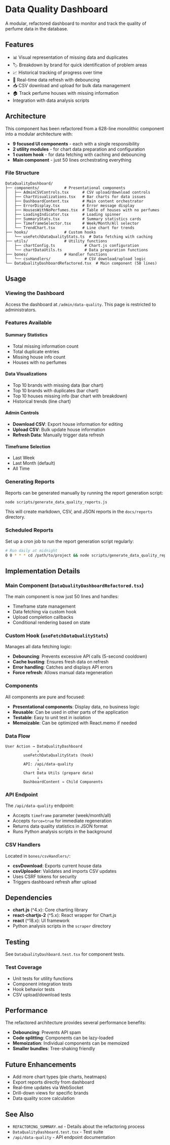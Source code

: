 # Data Quality Dashboard

A modular, refactored dashboard to monitor and track the quality of perfume data in the database.

## Features

- 📊 Visual representation of missing data and duplicates
- 🏷️ Breakdown by brand for quick identification of problem areas
- 📈 Historical tracking of progress over time
- 🔄 Real-time data refresh with debouncing
- 📥 CSV download and upload for bulk data management
- 🏠 Track perfume houses with missing information
- Integration with data analysis scripts

## Architecture

This component has been refactored from a 628-line monolithic component into a modular architecture with:

- **9 focused UI components** - each with a single responsibility
- **2 utility modules** - for chart data preparation and configuration
- **1 custom hook** - for data fetching with caching and debouncing
- **Main component** - just 50 lines orchestrating everything

### File Structure

```
DataQualityDashboard/
├── components/           # Presentational components
│   ├── AdminCSVControls.tsx      # CSV upload/download controls
│   ├── ChartVisualizations.tsx   # Bar charts for data issues
│   ├── DashboardContent.tsx      # Main content orchestrator
│   ├── ErrorDisplay.tsx          # Error message display
│   ├── HousesWithNoPerfumes.tsx  # Table of houses with no perfumes
│   ├── LoadingIndicator.tsx      # Loading spinner
│   ├── SummaryStats.tsx          # Summary statistics cards
│   ├── TimeframeSelector.tsx     # Week/Month/All selector
│   └── TrendChart.tsx            # Line chart for trends
├── hooks/                # Custom hooks
│   └── useFetchDataQualityStats.ts  # Data fetching with caching
├── utils/                # Utility functions
│   ├── chartConfig.ts             # Chart.js configuration
│   └── chartDataUtils.ts          # Data preparation functions
├── bones/                # Handler functions
│   └── csvHandlers/               # CSV download/upload logic
└── DataQualityDashboardRefactored.tsx  # Main component (50 lines)
```

## Usage

### Viewing the Dashboard

Access the dashboard at `/admin/data-quality`. This page is restricted to administrators.

### Features Available

#### Summary Statistics

- Total missing information count
- Total duplicate entries
- Missing house info count
- Houses with no perfumes

#### Data Visualizations

- Top 10 brands with missing data (bar chart)
- Top 10 brands with duplicates (bar chart)
- Top 10 houses missing info (bar chart with breakdown)
- Historical trends (line chart)

#### Admin Controls

- **Download CSV**: Export house information for editing
- **Upload CSV**: Bulk update house information
- **Refresh Data**: Manually trigger data refresh

#### Timeframe Selection

- Last Week
- Last Month (default)
- All Time

### Generating Reports

Reports can be generated manually by running the report generation script:

```bash
node scripts/generate_data_quality_reports.js
```

This will create markdown, CSV, and JSON reports in the `docs/reports` directory.

### Scheduled Reports

Set up a cron job to run the report generation script regularly:

```bash
# Run daily at midnight
0 0 * * * cd /path/to/project && node scripts/generate_data_quality_reports.js
```

## Implementation Details

### Main Component (`DataQualityDashboardRefactored.tsx`)

The main component is now just 50 lines and handles:

- Timeframe state management
- Data fetching via custom hook
- Upload completion callbacks
- Conditional rendering based on state

### Custom Hook (`useFetchDataQualityStats`)

Manages all data fetching logic:

- **Debouncing**: Prevents excessive API calls (5-second cooldown)
- **Cache busting**: Ensures fresh data on refresh
- **Error handling**: Catches and displays API errors
- **Force refresh**: Allows manual data regeneration

### Components

All components are pure and focused:

- **Presentational components**: Display data, no business logic
- **Reusable**: Can be used in other parts of the application
- **Testable**: Easy to unit test in isolation
- **Memoizable**: Can be optimized with React.memo if needed

### Data Flow

```
User Action → DataQualityDashboard
              ↓
        useFetchDataQualityStats (hook)
              ↓
        API: /api/data-quality
              ↓
        Chart Data Utils (prepare data)
              ↓
        DashboardContent → Child Components
```

### API Endpoint

The `/api/data-quality` endpoint:

- Accepts `timeframe` parameter (week/month/all)
- Accepts `force=true` for immediate regeneration
- Returns data quality statistics in JSON format
- Runs Python analysis scripts in the background

### CSV Handlers

Located in `bones/csvHandlers/`:

- **csvDownload**: Exports current house data
- **csvUploader**: Validates and imports CSV updates
- Uses CSRF tokens for security
- Triggers dashboard refresh after upload

## Dependencies

- **chart.js** (^4.x): Core charting library
- **react-chartjs-2** (^5.x): React wrapper for Chart.js
- **react** (^18.x): UI framework
- Python analysis scripts in the `scraper` directory

## Testing

See `DataQualityDashboard.test.tsx` for component tests.

### Test Coverage

- Unit tests for utility functions
- Component integration tests
- Hook behavior tests
- CSV upload/download tests

## Performance

The refactored architecture provides several performance benefits:

- **Debouncing**: Prevents API spam
- **Code splitting**: Components can be lazy-loaded
- **Memoization**: Individual components can be memoized
- **Smaller bundles**: Tree-shaking friendly

## Future Enhancements

- Add more chart types (pie charts, heatmaps)
- Export reports directly from dashboard
- Real-time updates via WebSocket
- Drill-down views for specific brands
- Data quality score calculation

## See Also

- `REFACTORING_SUMMARY.md` - Details about the refactoring process
- `DataQualityDashboard.test.tsx` - Test suite
- `/api/data-quality` - API endpoint documentation
